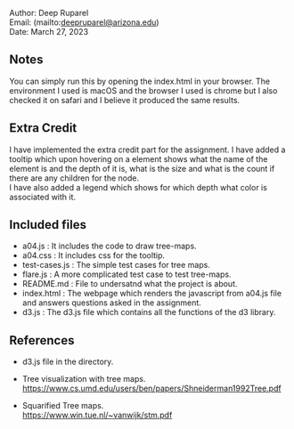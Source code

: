 Author: Deep Ruparel \
Email: (mailto:deepruparel@arizona.edu)  \
Date:  March 27, 2023 


## Notes
You can simply run this by opening the index.html in your browser. The environment I used is macOS and the browser I used is chrome but I also checked it on safari and I believe it produced the same results.

## Extra Credit
 I have implemented the extra credit part for the assignment. I have added a tooltip which upon hovering on a element shows what the name of the element is and the depth of it is, what is the size and what is the count if there are any children for the node. \
 I have also added a legend which shows for which depth what color is associated with it. 
## Included files
* a04.js : It includes the code to draw tree-maps.
* a04.css : It includes css for the tooltip.
* test-cases.js : The simple test cases for tree maps.
* flare.js : A more complicated test case to test tree-maps.
* README.md : File to undersatnd what the project is about.
* index.html : The webpage which renders the javascript from a04.js file and answers questions asked in the assignment. 
* d3.js : The d3.js file which contains all the functions of the d3 library. 


## References
* d3.js file in the directory.

* Tree visualization with tree maps. \
  https://www.cs.umd.edu/users/ben/papers/Shneiderman1992Tree.pdf

* Squarified Tree maps. \
  https://www.win.tue.nl/~vanwijk/stm.pdf
